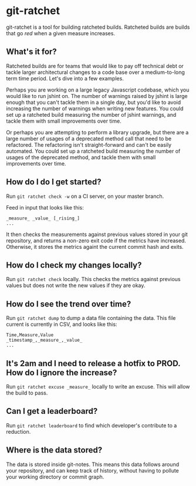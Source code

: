 # git-ratchet
git-ratchet is a tool for building ratcheted builds. Ratcheted builds are builds that go *red* when a given measure increases.

## What's it for?
Ratcheted builds are for teams that would like to pay off technical debt or tackle larger architectural changes to a code base over a medium-to-long term time period. Let's dive into a few examples.

Perhaps you are working on a large legacy Javascript codebase, which you would like to run jshint on. The number of warnings raised by jshint is large enough that you can't tackle them in a single day, but you'd like to avoid increasing the number of warnings when writing new features. You could set up a ratcheted build measuring the number of jshint warnings, and tackle them with small improvements over time.

Or perhaps you are attempting to perform a library upgrade, but there are a large number of usages of a deprecated method call that need to be refactored. The refactoring isn't straight-forward and can't be easily automated. You could set up a ratcheted build measuring the number of usages of the deprecated method, and tackle them with small improvements over time.

## How do I do I get started?

Run ```git ratchet check -w``` on a CI server, on your master branch.

Feed in input that looks like this:

```
_measure_ _value_ [_rising_]
...
```

It then checks the measurements against previous values stored in your git repository, and returns a non-zero exit code if the metrics have increased. Otherwise, it stores the metrics againt the current commit hash and exits.

## How do I check my changes locally?

Run ```git ratchet check``` locally. This checks the metrics against previous values but does not write the new values if they are okay.

## How do I see the trend over time?

Run ```git ratchet dump``` to dump a data file containing the data. This file current is currently in CSV, and looks like this:

```
Time,Measure,Value
_timestamp_,_measure_,_value_
...
```

## It's 2am and I need to release a hotfix to PROD. How do I ignore the increase?

Run ```git ratchet excuse _measure_``` locally to write an excuse. This will allow the build to pass.

## Can I get a leaderboard?

Run ```git ratchet leaderboard``` to find which developer's contribute to a reduction.

## Where is the data stored?

The data is stored inside git-notes. This means this data follows around your repository, and can keep track of history, without having to pollute your working directory or commit graph.
